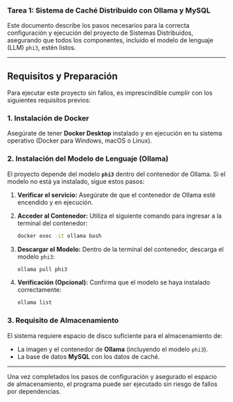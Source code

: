 ### Tarea 1: Sistema de Caché Distribuido con Ollama y MySQL 

Este documento describe los pasos necesarios para la correcta configuración y ejecución del proyecto de Sistemas Distribuidos, asegurando que todos los componentes, incluido el modelo de lenguaje (LLM) `phi3`, estén listos.

---

## Requisitos y Preparación

Para ejecutar este proyecto sin fallos, es imprescindible cumplir con los siguientes requisitos previos:

### 1. Instalación de Docker

Asegúrate de tener **Docker Desktop** instalado y en ejecución en tu sistema operativo (Docker para Windows, macOS o Linux).

### 2. Instalación del Modelo de Lenguaje (Ollama)

El proyecto depende del modelo **`phi3`** dentro del contenedor de Ollama. Si el modelo no está ya instalado, sigue estos pasos:

1.  **Verificar el servicio:** Asegúrate de que el contenedor de Ollama esté encendido y en ejecución.
2.  **Acceder al Contenedor:** Utiliza el siguiente comando para ingresar a la terminal del contenedor:

    ```bash
    docker exec -it ollama bash
    ```

3.  **Descargar el Modelo:** Dentro de la terminal del contenedor, descarga el modelo `phi3`:

    ```bash
    ollama pull phi3
    ```

4.  **Verificación (Opcional):** Confirma que el modelo se haya instalado correctamente:

    ```bash
    ollama list
    ```

### 3. Requisito de Almacenamiento

El sistema requiere espacio de disco suficiente para el almacenamiento de:
* La imagen y el contenedor de **Ollama** (incluyendo el modelo `phi3`).
* La base de datos **MySQL** con los datos de caché.

---

Una vez completados los pasos de configuración y asegurado el espacio de almacenamiento, el programa puede ser ejecutado sin riesgo de fallos por dependencias.
